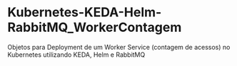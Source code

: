 # Kubernetes-KEDA-Helm-RabbitMQ_WorkerContagem
Objetos para Deployment de um Worker Service (contagem de acessos) no Kubernetes utilizando KEDA, Helm e RabbitMQ
